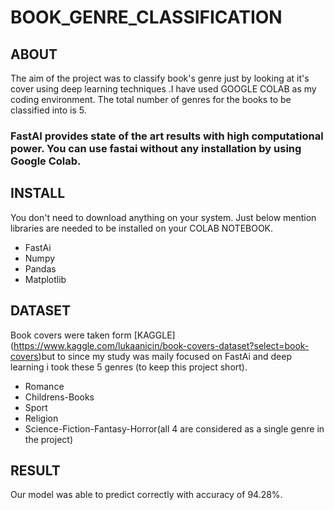 # BOOK_GENRE_CLASSIFICATION
## ABOUT
The aim of the project was to classify book's genre just by looking at it's cover using deep learning techniques .I have used GOOGLE COLAB as my coding environment.
The total number of genres for the books to be classified into is 5. 
### FastAI provides state of the art results with high computational power. You can use fastai without any installation by using Google Colab. 


## INSTALL
  You don't need to download anything on your system. Just below mention libraries are needed to be installed on your COLAB NOTEBOOK.
- FastAi
- Numpy
- Pandas
- Matplotlib

## DATASET
Book covers were taken form [KAGGLE] (https://www.kaggle.com/lukaanicin/book-covers-dataset?select=book-covers)but to since my study was maily focused on FastAi and deep learning i took these 5 genres (to keep this project short).
- Romance
- Childrens-Books
- Sport
- Religion
- Science-Fiction-Fantasy-Horror(all 4 are considered as a single genre in the project)

## RESULT
  Our model was able to predict correctly with accuracy of 94.28%.
  
  
